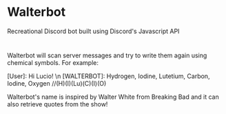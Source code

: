 # Walterbot
Recreational Discord bot built using Discord's Javascript API
#
Walterbot will scan server messages and try to write them again using chemical symbols. For example:

[User]: Hi Lucio! \n
[WALTERBOT]: Hydrogen, Iodine, Lutetium, Carbon, Iodine, Oxygen
//(H)(I)(Lu)(C)(I)(O)

Walterbot's name is inspired by Walter White from Breaking Bad and it can also retrieve quotes from the show!
